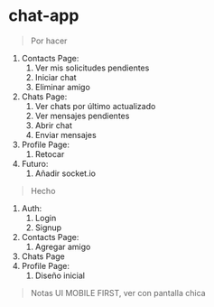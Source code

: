 # chat-app

> Por hacer
  1. Contacts Page:
     1. Ver mis solicitudes pendientes
     2. Iniciar chat
     3. Eliminar amigo
  2. Chats Page:
     1. Ver chats por último actualizado
     2. Ver mensajes pendientes
     3. Abrir chat
     4. Enviar mensajes
  3. Profile Page:
     1. Retocar
  4. Futuro:
     1. Añadir socket.io

> Hecho
  1. Auth:
     1. Login
     2. Signup
  2. Contacts Page:
     1. Agregar amigo
  3. Chats Page
  4. Profile Page:
     1. Diseño inicial

> Notas
UI MOBILE FIRST, ver con pantalla chica